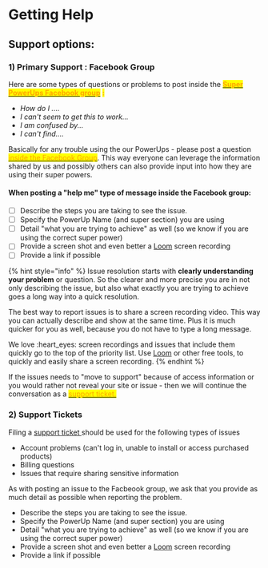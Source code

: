 # Getting Help



## Support options:

### 1) Primary Support : Facebook Group

Here are some types of questions or problems to post inside the [<mark style="color:orange;">**Super PowerUps Facebook group**</mark>](https://www.facebook.com/groups/superpowerups) <mark style="color:orange;">**:**</mark>&#x20;

* _How do I ...._
* _I can't seem to get this to work..._
* _I am confused by..._
* _I can't find...._

Basically for any trouble using the our PowerUps - please post a question [<mark style="color:orange;">inside the Facebook Group</mark>](https://www.facebook.com/groups/superpowerups). This way everyone can leverage the information shared by us and possibly others can also provide input into how they are using their super powers.&#x20;

#### When posting a "help me" type of message inside the Facebook group:

* [ ] Describe the steps you are taking to see the issue.
* [ ] Specify the PowerUp Name (and super section) you are using
* [ ] Detail "what you are trying to achieve" as well (so we know if you are using the correct super power)
* [ ] Provide a screen shot and even better a [Loom](https://www.loom.com/) screen recording
* [ ] Provide a link if possible

{% hint style="info" %}
Issue resolution starts with **clearly understanding your problem** or question. So the clearer and more precise you are in not only describing the issue, but also what exactly you are trying to achieve goes a long way into a quick resolution.



The best way to report issues is to share a screen recording video. This way you can actually describe and show at the same time. Plus it is much quicker for you as well, because you do not have to type a long message.&#x20;



We love :heart\_eyes: screen recordings and issues that include them quickly go to the top of the priority list. Use [Loom](https://www.loom.com/) or other free tools, to quickly and easily share a screen recording.
{% endhint %}

If the issues needs to "move to support" because of access information or you would rather not reveal your site or issue - then we will continue the conversation as a [<mark style="color:orange;">support ticket.</mark>](https://httpssupport.superpowerups.com/)<mark style="color:orange;"></mark>

<mark style="color:orange;"></mark>

### 2) Support Tickets

Filing a [support ticket ](https://powerups.atlassian.net/servicedesk/customer/portal/1)should be used for the following types of issues

* Account problems (can't log in, unable to install or access purchased products)
* Billing questions
* Issues that require sharing sensitive information

As with posting an issue to the Facbeook group, we ask that you provide as much detail as possible when reporting the problem.

* Describe the steps you are taking to see the issue.
* Specify the PowerUp Name (and super section) you are using
* Detail "what you are trying to achieve" as well (so we know if you are using the correct super power)
* Provide a screen shot and even better a [Loom](https://www.loom.com/) screen recording
* Provide a link if possible
